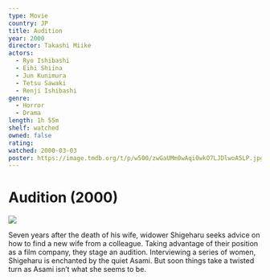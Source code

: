 ```yaml
---
type: Movie
country: JP
title: Audition
year: 2000
director: Takashi Miike
actors:
  - Ryo Ishibashi
  - Eihi Shiina
  - Jun Kunimura
  - Tetsu Sawaki
  - Renji Ishibashi
genre:
  - Horror
  - Drama
length: 1h 55m
shelf: watched
owned: false
rating:
watched: 2000-03-03
poster: https://image.tmdb.org/t/p/w500/zwGaUMm0wAqi0wkO7LJDlwoA5LP.jpg
---
```


# Audition (2000)

![](https://image.tmdb.org/t/p/w500/zwGaUMm0wAqi0wkO7LJDlwoA5LP.jpg)

Seven years after the death of his wife, widower Shigeharu seeks advice on how to find a new wife from a colleague. Taking advantage of their position as a film company, they stage an audition. Interviewing a series of women, Shigeharu is enchanted by the quiet Asami. But soon things take a twisted turn as Asami isn’t what she seems to be.